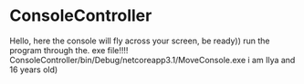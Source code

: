 # ConsoleController
Hello, here the console will fly across your screen, be ready))
run the program through the. exe file!!!!
ConsoleController/bin/Debug/netcoreapp3.1/MoveConsole.exe
i am Ilya and 16 years old)

